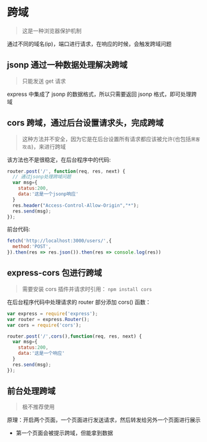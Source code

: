 # 跨域

> 这是一种浏览器保护机制

通过不同的域名(ip)，端口进行请求，在响应的时候，会触发跨域问题

## jsonp 通过一种数据处理解决跨域

> 只能发送 get 请求

express 中集成了 jsonp 的数据格式，所以只需要返回 jsonp 格式，即可处理跨域

## cors 跨域，通过后台设置请求头，完成跨域

> 这种方法并不安全，因为它是在后台设置所有请求都应该被允许(也包括`黑客攻击`)，来进行跨域

该方法也不是很稳定，在后台程序中的代码:

```js
router.post('/', function(req, res, next) {
  // 通过jsonp处理跨域问题
  var msg={
    status:200,
    data:'这是一个jsonp响应'
  }
  res.header("Access-Control-Allow-Origin","*");
  res.send(msg);
});
```

前台代码:

```js
fetch('http://localhost:3000/users/',{
  method:'POST',
}).then(res => res.json()).then(res => console.log(res))
```

## express-cors 包进行跨域

> 需要安装 cors 插件并请求时引用： `npm install cors`

在后台程序代码中处理请求的 router 部分添加 cors() 函数：

```js
var express = require('express');
var router = express.Router();
var cors = require('cors');

router.post('/',cors(),function(req, res, next) {
  var msg={
    status:200,
    data:'这是一个响应'
  }
  res.send(msg);
});
```

## 前台处理跨域

> 极不推荐使用

原理：开启两个页面，一个页面进行发送请求，然后转发给另外一个页面进行展示

- 第一个页面会被提示跨域，但能拿到数据